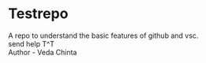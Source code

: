 # Testrepo

A repo to understand the basic features of github and vsc.
<br>
send help T^T
<br>
Author - Veda Chinta
